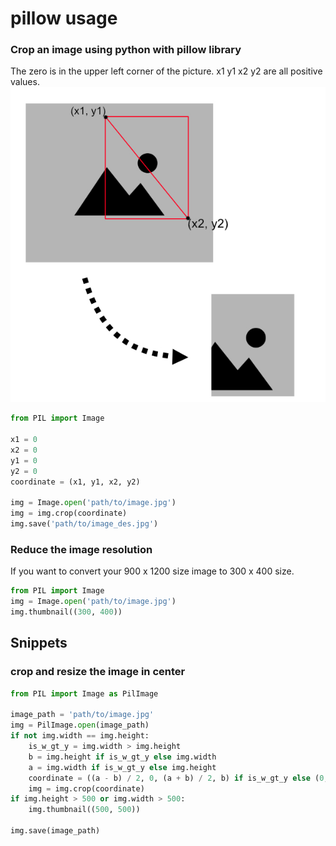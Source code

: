 # pillow usage

### Crop an image using python with pillow library
The zero is in the upper left corner of the picture. x1 y1 x2 y2 are all positive values.
![crop image python](assets/scs.jpg)
```python
from PIL import Image

x1 = 0
x2 = 0
y1 = 0
y2 = 0
coordinate = (x1, y1, x2, y2)

img = Image.open('path/to/image.jpg')
img = img.crop(coordinate)
img.save('path/to/image_des.jpg')
```

### Reduce the image resolution
If you want to convert your 900 x 1200 size image to 300 x 400 size.
```python
from PIL import Image
img = Image.open('path/to/image.jpg')
img.thumbnail((300, 400))
``` 

## Snippets

### crop and resize the image in center
```python
from PIL import Image as PilImage

image_path = 'path/to/image.jpg'
img = PilImage.open(image_path)
if not img.width == img.height:
    is_w_gt_y = img.width > img.height
    b = img.height if is_w_gt_y else img.width
    a = img.width if is_w_gt_y else img.height
    coordinate = ((a - b) / 2, 0, (a + b) / 2, b) if is_w_gt_y else (0, (a - b) / 2, b, (a + b) / 2)
    img = img.crop(coordinate)
if img.height > 500 or img.width > 500:
    img.thumbnail((500, 500))

img.save(image_path)
```